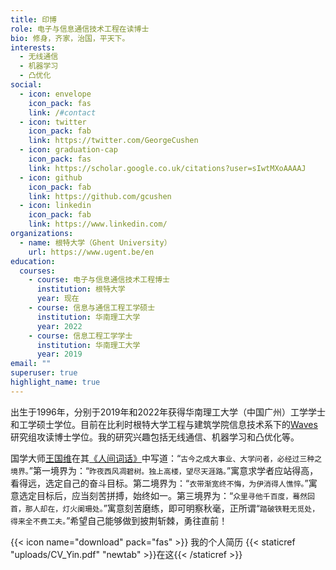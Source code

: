 ```yaml
---
title: 印博
role: 电子与信息通信技术工程在读博士
bio: 修身，齐家，治国，平天下。
interests:
  - 无线通信
  - 机器学习
  - 凸优化
social:
  - icon: envelope
    icon_pack: fas
    link: /#contact
  - icon: twitter
    icon_pack: fab
    link: https://twitter.com/GeorgeCushen
  - icon: graduation-cap
    icon_pack: fas
    link: https://scholar.google.co.uk/citations?user=sIwtMXoAAAAJ
  - icon: github
    icon_pack: fab
    link: https://github.com/gcushen
  - icon: linkedin
    icon_pack: fab
    link: https://www.linkedin.com/
organizations:
  - name: 根特大学（Ghent University）
    url: https://www.ugent.be/en
education:
  courses:
    - course: 电子与信息通信技术工程博士
      institution: 根特大学
      year: 现在
    - course: 信息与通信工程工学硕士
      institution: 华南理工大学
      year: 2022
    - course: 信息工程工学学士
      institution: 华南理工大学
      year: 2019
email: ""
superuser: true
highlight_name: true
---
```

出生于1996年，分别于2019年和2022年获得华南理工大学（中国广州）工学学士和工学硕士学位。目前在比利时根特大学工程与建筑学院信息技术系下的[Waves](https://www.waves.intec.ugent.be/)研究组攻读博士学位。我的研究兴趣包括无线通信、机器学习和凸优化等。

国学大师[王国维](https://zh.wikipedia.org/wiki/%E7%8E%8B%E5%9B%BD%E7%BB%B4)在其[《人间词话》](https://zh.wikipedia.org/wiki/%E4%BA%BA%E9%97%B4%E8%AF%8D%E8%AF%9D)中写道：“`古今之成大事业、大学问者，必经过三种之境界。`”第一境界为：“`昨夜西风凋碧树。独上高楼，望尽天涯路。`”寓意求学者应站得高，看得远，选定自己的奋斗目标。第二境界为：“`衣带渐宽终不悔，为伊消得人憔悴。`”寓意选定目标后，应当刻苦拼搏，始终如一。第三境界为：“`众里寻他千百度，蓦然回首，那人却在，灯火阑珊处。`”寓意刻苦磨练，即可明察秋毫，正所谓“`踏破铁鞋无觅处，得来全不费工夫。`”希望自己能够做到披荆斩棘，勇往直前！

{{< icon name="download" pack="fas" >}} 我的个人简历 {{< staticref "uploads/CV_Yin.pdf" "newtab" >}}在这{{< /staticref >}}
